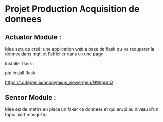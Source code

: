 # Projet Production Acquisition de donnees


## Actuator Module : 
Idee sera de créér  une application web a base de flask 
qui va récuperer la donnee dans mqtt et l'afficher dans un
une page 

Installer flask : 

pip install flask 

https://codepen.io/anonymous_viewer/pen/NWrprmQ

## Sensor Module :

Idee est de mettre en place un faker de donnees 
et qui envoi au niveau d'un topic mqtt mosquitto


